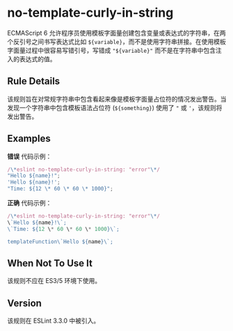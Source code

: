 # no-template-curly-in-string

ECMAScript 6 允许程序员使用模板字面量创建包含变量或表达式的字符串，在两个反引号之间书写表达式比如 `${variable}`，而不是使用字符串拼接。在使用模板字面量过程中很容易写错引号，写错成 `"${variable}"` 而不是在字符串中包含注入的表达式的值。

Rule Details[](#rule-details)
-----------------------------

该规则旨在对常规字符串中包含看起来像是模板字面量占位符的情况发出警告。当发现一个字符串中包含模板语法占位符 (`${something}`) 使用了 `"` 或 `'`，该规则将发出警告。

Examples[](#examples)
---------------------

**错误** 代码示例：

``` js
/\*eslint no-template-curly-in-string: "error"\*/
"Hello ${name}!";
'Hello ${name}!';
"Time: ${12 \* 60 \* 60 \* 1000}";


```

**正确** 代码示例：

``` js
/\*eslint no-template-curly-in-string: "error"\*/
\`Hello ${name}!\`;
\`Time: ${12 \* 60 \* 60 \* 1000}\`;

templateFunction\`Hello ${name}\`;


```

When Not To Use It[](#when-not-to-use-it)
-----------------------------------------

该规则不应在 ES3/5 环境下使用。

Version[](#version)
-------------------

该规则在 ESLint 3.3.0 中被引入。
